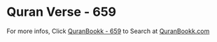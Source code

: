 # Quran Verse - 659 

For more infos, Click [QuranBookk - 659](https://www.quranbookk.com/quran/search?q=659) to Search at [QuranBookk.com](http://quranbookk.com/)